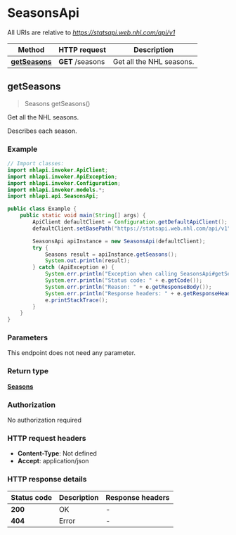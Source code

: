 # SeasonsApi

All URIs are relative to *https://statsapi.web.nhl.com/api/v1*

| Method | HTTP request | Description |
|------------- | ------------- | -------------|
| [**getSeasons**](SeasonsApi.md#getSeasons) | **GET** /seasons | Get all the NHL seasons. |



## getSeasons

> Seasons getSeasons()

Get all the NHL seasons.

Describes each season.

### Example

```java
// Import classes:
import nhlapi.invoker.ApiClient;
import nhlapi.invoker.ApiException;
import nhlapi.invoker.Configuration;
import nhlapi.invoker.models.*;
import nhlapi.api.SeasonsApi;

public class Example {
    public static void main(String[] args) {
        ApiClient defaultClient = Configuration.getDefaultApiClient();
        defaultClient.setBasePath("https://statsapi.web.nhl.com/api/v1");

        SeasonsApi apiInstance = new SeasonsApi(defaultClient);
        try {
            Seasons result = apiInstance.getSeasons();
            System.out.println(result);
        } catch (ApiException e) {
            System.err.println("Exception when calling SeasonsApi#getSeasons");
            System.err.println("Status code: " + e.getCode());
            System.err.println("Reason: " + e.getResponseBody());
            System.err.println("Response headers: " + e.getResponseHeaders());
            e.printStackTrace();
        }
    }
}
```

### Parameters

This endpoint does not need any parameter.

### Return type

[**Seasons**](Seasons.md)

### Authorization

No authorization required

### HTTP request headers

- **Content-Type**: Not defined
- **Accept**: application/json


### HTTP response details
| Status code | Description | Response headers |
|-------------|-------------|------------------|
| **200** | OK |  -  |
| **404** | Error |  -  |

